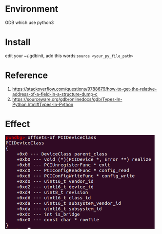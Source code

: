# Environment
GDB which use python3

# Install
edit your ~/.gdbinit, add this words:``source <your_py_file_path>``  

# Reference
1. https://stackoverflow.com/questions/9788679/how-to-get-the-relative-address-of-a-field-in-a-structure-dump-c
2. https://sourceware.org/gdb/onlinedocs/gdb/Types-In-Python.html#Types-In-Python

# Effect
![Effect](https://github.com/g3n3rous/GetStructMemberOffsetInGDB/blob/main/effect.png)
